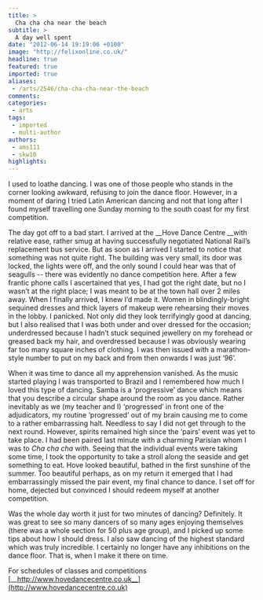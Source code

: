 ```yaml
---
title: >
  Cha cha cha near the beach
subtitle: >
  A day well spent
date: "2012-06-14 19:19:06 +0100"
image: "http://felixonline.co.uk/"
headline: true
featured: true
imported: true
aliases:
 - /arts/2546/cha-cha-cha-near-the-beach
comments:
categories:
 - arts
tags:
 - imported
 - multi-author
authors:
 - ams111
 - skw10
highlights:
---
```


I used to loathe dancing. I was one of those people who stands in the corner looking awkward, refusing to join the dance floor. However, in a moment of daring I tried Latin American dancing and not that long after I found myself travelling one Sunday morning to the south coast for my first competition.

The day got off to a bad start. I arrived at the __Hove Dance Centre __with relative ease, rather smug at having successfully negotiated National Rail’s replacement bus service. But as soon as I arrived I started to notice that something was not quite right. The building was very small, its door was locked, the lights were off, and the only sound I could hear was that of seagulls -- there was evidently no dance competition here. After a few frantic phone calls I ascertained that yes, I had got the right date, but no I wasn’t at the right place; I was meant to be at the town hall over 2 miles away. When I finally arrived, I knew I’d made it. Women in blindingly-bright sequined dresses and thick layers of makeup were rehearsing their moves in the lobby. I panicked. Not only did they look terrifyingly good at dancing, but I also realised that I was both under and over dressed for the occasion; underdressed because I hadn’t stuck sequined jewellery on my forehead or greased back my hair, and overdressed because I was obviously wearing far too many square inches of clothing. I was then issued with a marathon-style number to put on my back and from then onwards I was just ‘96’.

When it was time to dance all my apprehension vanished. As the music started playing I was transported to Brazil and I remembered how much I loved this type of dancing. Samba is a ‘progressive’ dance which means that you describe a circular shape around the room as you dance. Rather inevitably as we (my teacher and I) ‘progressed’ in front one of the adjudicators, my routine ‘progressed’ out of my brain causing me to come to a rather embarrassing halt. Needless to say I did not get through to the next round. However, spirits remained high since the ‘pairs’ event was yet to take place. I had been paired last minute with a charming Parisian whom I was to _Cha cha cha_ with. Seeing that the individual events were taking some time, I took the opportunity to take a stroll along the seaside and get something to eat. Hove looked beautiful, bathed in the first sunshine of the summer. Too beautiful perhaps, as on my return it emerged that I had embarrassingly missed the pair event, my final chance to dance. I set off for home, dejected but convinced I should redeem myself at another competition.

Was the whole day worth it just for two minutes of dancing? Definitely. It was great to see so many dancers of so many ages enjoying themselves (there was a whole section for 50 plus age group), and I picked up some tips about how I should dress. I also saw dancing of the highest standard which was truly incredible. I certainly no longer have any inhibitions on the dance floor. That is, when I make it there on time.

For schedules of classes and competitions [__http://www.hovedancecentre.co.uk__](http://www.hovedancecentre.co.uk)
